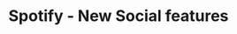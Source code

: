 ---
title: Spotify - New Social features
category: UX & UI Design
link: spotifypage.html
link-title: Spotify - New Social features
image-src: assets/img/spotify.png
image-alt: Spotify cover
---
